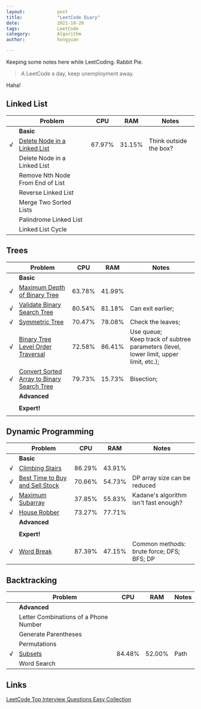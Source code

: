 ```yaml
---
layout:            post
title:             "LeetCode Diary"
date:              2021-10-26
tags:              LeetCode
category:          Algorithm
author:            hongyuan

---
```


Keeping some notes here while LeetCoding. Rabbit Pie.

> A LeetCode a day, keep unemployment away.

Haha!

## Linked List

|      | Problem | CPU | RAM | Notes |
| ---- | ------- | --- | --- | ----- |
| | **Basic** |
| √ | [Delete Node in a Linked List](https://github.com/HongyuanH/LeetCodeAns/blob/main/topInterviewQuestionsEasy/linkedList/DeleteNodeInALinkedList.py) | 67.97% | 31.15% | Think outside the box? |
|  | Delete Node in a Linked List |
|  | Remove Nth Node From End of List |
|  | Reverse Linked List |
|  | Merge Two Sorted Lists |
|  | Palindrome Linked List |
|  | Linked List Cycle |


## Trees

|      | Problem | CPU | RAM | Notes |
| ---- | ------- | --- | --- | ----- |
| | **Basic** |
| √ | [Maximum Depth of Binary Tree](https://github.com/HongyuanH/LeetCodeAns/blob/main/topInterviewQuestionsEasy/trees/MaximumDepthOfBinaryTree.py) | 63.78% | 41.99% |
| √ | [Validate Binary Search Tree](https://github.com/HongyuanH/LeetCodeAns/blob/main/topInterviewQuestionsEasy/trees/ValidateBinarySearchTree.py) | 80.54% | 81.18% | Can exit earlier; |
| √ | [Symmetric Tree](https://github.com/HongyuanH/LeetCodeAns/blob/main/topInterviewQuestionsEasy/trees/SymmetricTree.py) | 70.47% | 78.08% | Check the leaves; |
| √ | [Binary Tree Level Order Traversal](https://github.com/HongyuanH/LeetCodeAns/blob/main/topInterviewQuestionsEasy/trees/BinaryTreeLevelOrderTraversal.py) | 72.58% | 86.41% | Use queue;<br />Keep track of subtree parameters (level, lower limit, upper limit, etc.); |
| √ | [Convert Sorted Array to Binary Search Tree](https://github.com/HongyuanH/LeetCodeAns/blob/main/topInterviewQuestionsEasy/trees/ConvertSortedArrayToBinarySearchTree.py) | 79.73%  | 15.73% | Bisection; |
| | **Advanced** | 
| |
| | **Expert!** | 
| |

## Dynamic Programming

|      | Problem | CPU | RAM | Notes |
| ---- | ------- | --- | --- | ----- |
| | **Basic** |
| √ | [Climbing Stairs](https://github.com/HongyuanH/LeetCodeAns/blob/main/topInterviewQuestionsEasy/dynamicProgramming/ClimbingStairs.py) | 86.29% | 43.91% |
| √ | [Best Time to Buy and Sell Stock](https://github.com/HongyuanH/LeetCodeAns/blob/main/topInterviewQuestionsEasy/dynamicProgramming/BestTimeToBuyAndSellStock.py) | 70.66% | 54.73% | DP array size can be reduced |
| √ | [Maximum Subarray](https://github.com/HongyuanH/LeetCodeAns/blob/main/topInterviewQuestionsEasy/dynamicProgramming/ClimbingStairs.py) | 37.85% | 55.83% |  Kadane's algorithm isn't fast enough? |
| √ | [House Robber](https://github.com/HongyuanH/LeetCodeAns/blob/main/topInterviewQuestionsEasy/dynamicProgramming/HouseRobber.py) | 73.27% | 77.71% |
| | **Advanced** | 
| |
| | **Expert!** | 
| √ | [Word Break](https://github.com/HongyuanH/LeetCodeAns/blob/main/topInterviewQuestionsHard/dynamicProgramming/WordBreak.py) | 87.39% | 47.15% | Common methods: brute force; DFS; BFS; DP |

## Backtracking

|      | Problem | CPU | RAM | Notes |
| ---- | ------- | --- | --- | ----- |
| | **Advanced** |
|   | Letter Combinations of a Phone Number |
|   | Generate Parentheses |
|   | Permutations |
| √ | [Subsets](/https://github.com/HongyuanH/LeetCodeAns/blob/main/topInterviewQuestionsMedium/backTracking/Subsets.py)| 84.48% | 52.00% | Path |
|   | Word Search |
  
## Links

[LeetCode Top Interview Questions Easy Collection](https://leetcode.com/explore/interview/card/top-interview-questions-easy)